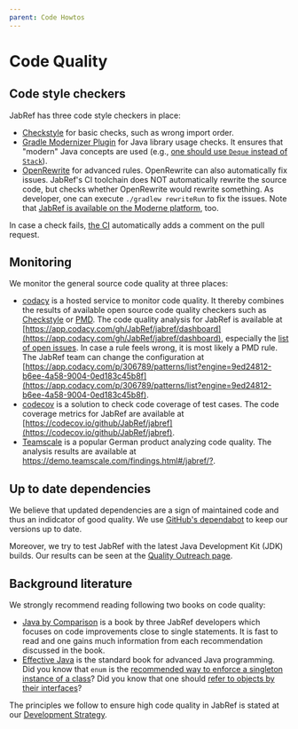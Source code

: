 ```yaml
---
parent: Code Howtos
---
```

# Code Quality

## Code style checkers

JabRef has three code style checkers in place:

* [Checkstyle](https://checkstyle.sourceforge.io/) for basic checks, such as wrong import order.
* [Gradle Modernizer Plugin](https://github.com/andygoossens/gradle-modernizer-plugin#gradle-modernizer-plugin) for Java library usage checks.
  It ensures that "modern" Java concepts are used (e.g., [one should use `Deque` instead of `Stack`](https://stackoverflow.com/a/73021741/873282)).
* [OpenRewrite](https://docs.openrewrite.org/) for advanced rules. OpenRewrite can also automatically fix issues.
  JabRef's CI toolchain does NOT automatically rewrite the source code, but checks whether OpenRewrite would rewrite something.
  As developer, one can execute `./gradlew rewriteRun` to fix the issues.
  Note that [JabRef is available on the Moderne platform](https://app.moderne.io/organizations/JabRef/jabref?branch=main&origin=github.com), too.

In case a check fails, [the CI](https://github.com/JabRef/jabref/blob/main/.github/workflows/tests.yml#L24C6-L24C6) automatically adds a comment on the pull request.

## Monitoring

We monitor the general source code quality at three places:

* [codacy](https://www.codacy.com) is a hosted service to monitor code quality. It thereby combines the results of available open source code quality checkers such as [Checkstyle](https://checkstyle.sourceforge.io) or [PMD](https://pmd.github.io). The code quality analysis for JabRef is available at [https://app.codacy.com/gh/JabRef/jabref/dashboard](https://app.codacy.com/gh/JabRef/jabref/dashboard), especially the [list of open issues](https://app.codacy.com/gh/JabRef/jabref/issues/index). In case a rule feels wrong, it is most likely a PMD rule. The JabRef team can change the configuration at [https://app.codacy.com/p/306789/patterns/list?engine=9ed24812-b6ee-4a58-9004-0ed183c45b8f](https://app.codacy.com/p/306789/patterns/list?engine=9ed24812-b6ee-4a58-9004-0ed183c45b8f).
* [codecov](https://codecov.io) is a solution to check code coverage of test cases. The code coverage metrics for JabRef are available at [https://codecov.io/github/JabRef/jabref](https://codecov.io/github/JabRef/jabref).
* [Teamscale](https://www.cqse.eu/en/teamscale/overview/) is a popular German product analyzing code quality. The analysis results are available at <https://demo.teamscale.com/findings.html#/jabref/?>.

## Up to date dependencies

We believe that updated dependencies are a sign of maintained code and thus an indidcator of good quality.
We use [GitHub's dependabot](https://docs.github.com/en/code-security/getting-started/dependabot-quickstart-guide) to keep our versions up to date.

Moreover, we try to test JabRef with the latest Java Development Kit (JDK) builds.
Our results can be seen at the [Quality Outreach page](https://wiki.openjdk.org/display/quality/Quality+Outreach).

## Background literature

We strongly recommend reading following two books on code quality:

* [Java by Comparison](http://java.by-comparison.com) is a book by three JabRef developers which focuses on code improvements close to single statements. It is fast to read and one gains much information from each recommendation discussed in the book.
* [Effective Java](https://www.oreilly.com/library/view/effective-java-3rd/9780134686097/) is the standard book for advanced Java programming. Did you know that `enum` is the [recommended way to enforce a singleton instance of a class](https://learning.oreilly.com/library/view/effective-java-3rd/9780134686097/ch2.xhtml#lev3)? Did you know that one should [refer to objects by their interfaces](https://learning.oreilly.com/library/view/effective-java-3rd/9780134686097/ch9.xhtml#lev64)?

The principles we follow to ensure high code quality in JabRef is stated at our [Development Strategy](../getting-into-the-code/development-strategy.md).
